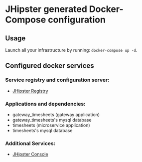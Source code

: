 # JHipster generated Docker-Compose configuration

## Usage

Launch all your infrastructure by running: `docker-compose up -d`.

## Configured docker services

### Service registry and configuration server:
- [JHipster Registry](http://localhost:8761)

### Applications and dependencies:
- gateway_timesheets (gateway application)
- gateway_timesheets's mysql database
- timesheets (microservice application)
- timesheets's mysql database

### Additional Services:

- [JHipster Console](http://localhost:5601)
